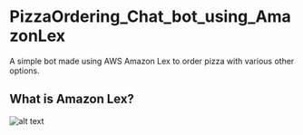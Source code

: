 # PizzaOrdering_Chat_bot_using_AmazonLex
A simple bot made using AWS Amazon Lex to order pizza with various other options.
## What is Amazon Lex?

![alt text](http://Screenshot_20221106_153515.jpg)
